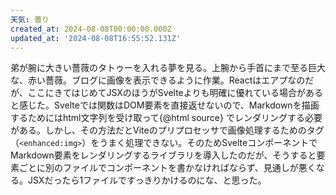 ```yaml
---
天気: 曇り
created_at: 2024-08-08T00:00:00.000Z
updated_at: '2024-08-08T16:55:52.131Z'
---
```


弟が腕に大きい薔薇のタトゥーを入れる夢を見る。上腕から手首にまで至る巨大な、赤い薔薇。ブログに画像を表示できるように作業。Reactはエアプなのだが、ここにきてはじめてJSXのほうがSvelteよりも明確に優れている場合があると感じた。Svelteでは関数はDOM要素を直接返せないので、Markdownを描画するためにはhtml文字列を受け取って{@html source} でレンダリングする必要がある。しかし、その方法だとViteのプリプロセッサで画像処理するためのタグ（`<enhanced:img>`）をうまく処理できない。そのためSvelteコンポーネントでMarkdown要素をレンダリングするライブラリを導入したのだが、そうすると要素ごとに別のファイルでコンポーネントを書かなければならず、見通しが悪くなる。JSXだったら1ファイルですっきりかけるのにな、と思った。
